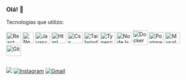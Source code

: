 ### Olá! 🙂



<p>Tecnologias que utilizo:</p>

<div style='display:inline_block'>
          
<img align="center" alt="React" height="30" width="40" title='React' src="https://cdn.jsdelivr.net/gh/devicons/devicon/icons/react/react-original.svg" />

<img align="center" alt="Nextjs"  height="30" width="30" title='Nextjs' src="https://cdn.jsdelivr.net/gh/devicons/devicon@latest/icons/nextjs/nextjs-original.svg" />
  
<img align="center" alt="Javascript"  height="30" title='Javascript' width="40" src="https://cdn.jsdelivr.net/gh/devicons/devicon/icons/javascript/javascript-original.svg" />

<img align="center" alt="Html" height="30" width="40" title='Html' src="https://cdn.jsdelivr.net/gh/devicons/devicon/icons/html5/html5-original.svg" />

<img align="center" alt="Css" height="30" width="40" title='Css' src="https://cdn.jsdelivr.net/gh/devicons/devicon/icons/css3/css3-original.svg" />

<img align="center" alt="Tailwind" height="30" width="40" title='Tailwind' src="https://cdn.jsdelivr.net/gh/devicons/devicon@latest/icons/tailwindcss/tailwindcss-original.svg" />
          
<img align="center" alt="Typescript" height="30" width="40" title='Typescript' src="https://cdn.jsdelivr.net/gh/devicons/devicon/icons/typescript/typescript-original.svg" />

<img align="center" alt="NodeJs" height="30" width="40" title='NodeJs' src="https://cdn.jsdelivr.net/gh/devicons/devicon/icons/nodejs/nodejs-original.svg" />

<img align="center" alt="Docker" height="40" width="40" title='Docker' src="https://cdn.jsdelivr.net/gh/devicons/devicon@latest/icons/docker/docker-original.svg" />
          
<!--<img align="center" alt="NestJs" height="30" width="40" title='NestJs' src="https://cdn.jsdelivr.net/gh/devicons/devicon@latest/icons/nestjs/nestjs-original.svg" />-->
  
<img align="center" alt="Postgresql" height="30" width="40" title='Postgresql' src="https://cdn.jsdelivr.net/gh/devicons/devicon/icons/postgresql/postgresql-original.svg" />

<img align="center" alt="Mysql" height="30" width="40" title='Mysql' src="https://cdn.jsdelivr.net/gh/devicons/devicon/icons/mysql/mysql-original.svg" />

<img align="center" alt="Git" height="30" width="40" title='Git' src="https://cdn.jsdelivr.net/gh/devicons/devicon/icons/git/git-original.svg" />


 </div>      

##
<!--  <hr/> linha horizontal -->


<div>
  <a href="https://www.linkedin.com/in/caio-mendes-2aa971273/" target="_blank" rel="noopener noreferrer"><img  src="https://img.shields.io/badge/LinkedIn-%23333?style=for-the-badge&logo=linkedin&logoColor=white" /></a>
   <a href="https://www.instagram.com/caiiommr/" target="_blank" rel="noopener noreferrer"><img src="https://img.shields.io/badge/-Instagram-%23333?style=for-the-badge&logo=instagram&logoColor=white" alt="Instagram" target="_blank"></a>
    <a href = "mailto:caio03martins@gmail.com" ><img src="https://img.shields.io/badge/-Gmail-%23333?style=for-the-badge&logo=gmail&logoColor=white" alt="Gmail" target="_blank"></a>
   
</div>
